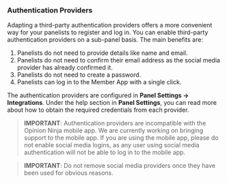### Authentication Providers
Adapting a third-party authentication providers offers a more convenient way for your panelists to register and log in. You can enable third-party authentication providers on a sub-panel basis. The main benefits are:

1) Panelists do not need to provide details like name and email.
2) Panelists do not need to confirm their email address as the social media provider has already confirmed it.
3) Panelists do not need to create a password.
4) Panelists can log in to the Member App with a single click.

The authentication providers are configured in **Panel Settings -> Integrations**. Under the help section in **Panel Settings**, you can read more about how to obtain the required credentials from each provider.

> **IMPORTANT**: Authentication providers are incompatible with the Opinion Ninja mobile app. We are currently working on bringing support to the mobile app. If you are using the mobile app, please do not enable social media logins, as any user using social media authentication will not be able to log in to the mobile app.

> **IMPORTANT**: Do not remove social media providers once they have been used for obvious reasons.
